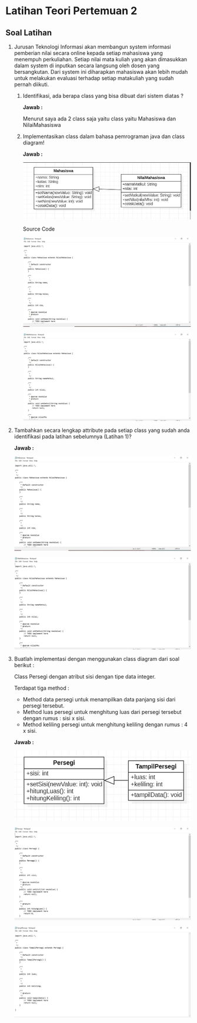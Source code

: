 # Latihan Teori Pertemuan 2
## Soal Latihan
1. Jurusan Teknologi Informasi akan membangun system informasi pemberian nilai secara online kepada setiap mahasiswa yang menempuh perkuliahan. Setiap nilai mata
kuliah yang akan dimasukkan dalam system di inputkan
secara langsung oleh dosen yang bersangkutan. Dari
system ini diharapkan mahasiswa akan lebih mudah untuk
melakukan evaluasi terhadap setiap matakuliah yang sudah pernah diikuti.

    1) Identifikasi, ada berapa class yang bisa dibuat dari
sistem diatas ?

        **Jawab :**

        Menurut saya ada 2 class saja yaitu class yaitu Mahasiswa dan NilaiMahasiswa

    2) Implementasikan class dalam bahasa pemrograman java dan class diagram!

        **Jawab :**

        ![Class Diagram](img/1.jpg)

        Source Code

        ![](img/mhs.jpg)

        ![](img/nilai.jpg)

2. Tambahkan secara lengkap attribute pada setiap class
yang sudah anda identifikasi pada latihan sebelumnya
(Latihan 1)?

    **Jawab :**

    ![](img/mhs.jpg)

    ![](img/nilai.jpg)

3. Buatlah implementasi dengan menggunakan class diagram dari soal berikut : 

    Class Persegi dengan atribut sisi dengan tipe data integer.
    
    Terdapat tiga method :
    - Method data persegi untuk menampilkan data panjang sisi dari persegi tersebut.
    - Method luas persegi untuk menghitung luas dari persegi tersebut dengan
rumus : sisi x sisi.
    - Method keliling persegi untuk menghitung keliling dengan rumus : 4 x sisi.

    **Jawab :**

    ![](img/3.jpg)

    ![](img/persegi.jpg)

    ![](img/tampil.jpg)

